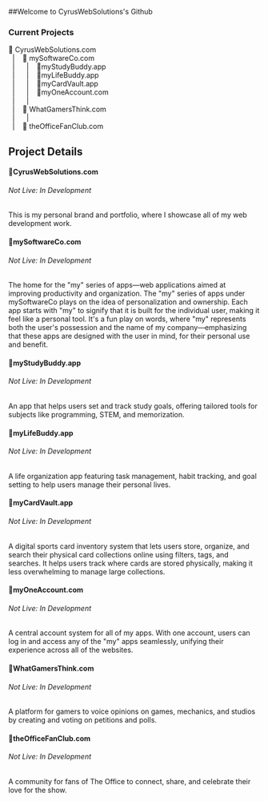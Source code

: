##Welcome to CyrusWebSolutions's Github

<h3>Current Projects</h3>

🔶 CyrusWebSolutions.com<br>
&nbsp;&nbsp;|&nbsp;&nbsp;&nbsp;&nbsp;🔶 mySoftwareCo.com<br>
&nbsp;&nbsp;|&nbsp;&nbsp;&nbsp;&nbsp;&nbsp;&nbsp;|&nbsp;&nbsp;&nbsp;&nbsp;🔸myStudyBuddy.app<br>
&nbsp;&nbsp;|&nbsp;&nbsp;&nbsp;&nbsp;&nbsp;&nbsp;|&nbsp;&nbsp;&nbsp;&nbsp;🔸myLifeBuddy.app<br>
&nbsp;&nbsp;|&nbsp;&nbsp;&nbsp;&nbsp;&nbsp;&nbsp;|&nbsp;&nbsp;&nbsp;&nbsp;🔸myCardVault.app<br>
&nbsp;&nbsp;|&nbsp;&nbsp;&nbsp;&nbsp;&nbsp;&nbsp;|&nbsp;&nbsp;&nbsp;&nbsp;🔸myOneAccount.com<br>
&nbsp;&nbsp;|&nbsp;&nbsp;&nbsp;&nbsp;&nbsp;&nbsp;|<br>
&nbsp;&nbsp;|&nbsp;&nbsp;&nbsp;&nbsp;🔶 WhatGamersThink.com<br>
&nbsp;&nbsp;|&nbsp;&nbsp;&nbsp;&nbsp;&nbsp;&nbsp;|<br>
&nbsp;&nbsp;|&nbsp;&nbsp;&nbsp;&nbsp;🔶 theOfficeFanClub.com<br>

<h2>Project Details</h2>

<h4>🔶CyrusWebSolutions.com</h4>
<h6>Not Live: In Development</h6>
This is my personal brand and portfolio, where I showcase all of my web development work.

<h4>🔶mySoftwareCo.com</h4>
<h6>Not Live: In Development</h6>
The home for the "my" series of apps—web applications aimed at improving productivity and organization. The "my" series of apps under mySoftwareCo plays on the idea of personalization and ownership. Each app starts with "my" to signify that it is built for the individual user, making it feel like a personal tool. It's a fun play on words, where "my" represents both the user's possession and the name of my company—emphasizing that these apps are designed with the user in mind, for their personal use and benefit.

<h4>🔸myStudyBuddy.app</h4>
<h6>Not Live: In Development</h6>
An app that helps users set and track study goals, offering tailored tools for subjects like programming, STEM, and memorization.

<h4>🔸myLifeBuddy.app</h4>
<h6>Not Live: In Development</h6>
A life organization app featuring task management, habit tracking, and goal setting to help users manage their personal lives.

<h4>🔸myCardVault.app</h4>
<h6>Not Live: In Development</h6>
A digital sports card inventory system that lets users store, organize, and search their physical card collections online using filters, tags, and searches. It helps users track where cards are stored physically, making it less overwhelming to manage large collections.

<h4>🔸myOneAccount.com</h4>
<h6>Not Live: In Development</h6>
A central account system for all of my apps. With one account, users can log in and access any of the "my" apps seamlessly, unifying their experience across all of the websites.

<h4>🔶WhatGamersThink.com</h4>
<h6>Not Live: In Development</h6>
A platform for gamers to voice opinions on games, mechanics, and studios by creating and voting on petitions and polls.

<h4>🔶theOfficeFanClub.com</h4>
<h6>Not Live: In Development</h6>
A community for fans of The Office to connect, share, and celebrate their love for the show.


<!--
**CyrusWebSolutions/CyrusWebSolutions** is a ✨ _special_ ✨ repository because its `README.md` (this file) appears on your GitHub profile.

Here are some ideas to get you started:

- 🔭 I’m currently working on ...
- 🌱 I’m currently learning ...
- 👯 I’m looking to collaborate on ...
- 🤔 I’m looking for help with ...
- 💬 Ask me about ...
- 📫 How to reach me: ...
- 😄 Pronouns: ...
- ⚡ Fun fact: ...
-->
